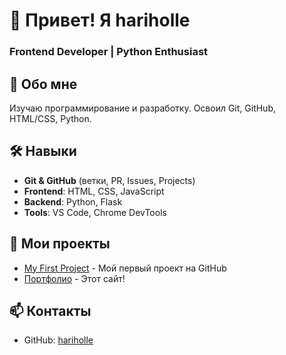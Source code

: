# 👋 Привет! Я hariholle

### Frontend Developer | Python Enthusiast

## 🚀 Обо мне
Изучаю программирование и разработку. Освоил Git, GitHub, HTML/CSS, Python.

## 🛠 Навыки
- **Git & GitHub** (ветки, PR, Issues, Projects)
- **Frontend**: HTML, CSS, JavaScript
- **Backend**: Python, Flask
- **Tools**: VS Code, Chrome DevTools

## 📁 Мои проекты
- [My First Project](https://hariholle.github.io/My-first-project) - Мой первый проект на GitHub
- [Портфолио](https://hariholle.github.io) - Этот сайт!

## 📫 Контакты
- GitHub: [hariholle](https://github.com/hariholle)
